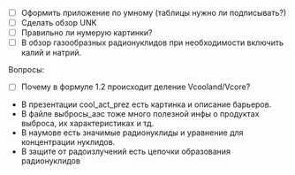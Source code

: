 - [ ] Оформить приложение по умному (таблицы нужно ли подписывать?)
- [ ] Сделать обзор UNK
- [ ] Правильно ли нумерую картинки?
- [ ] В обзор газообразных радионуклидов при необходимости включить калий и натрий.

Вопросы:
- [ ] Почему в формуле 1.2 происходит деление Vcooland/Vcore?

- В презентации cool_act_prez есть картинка и описание барьеров.
- В файле выбросы_аэс тоже много полезной инфы о продуктах выброса, их характеристиках и тд.
- В наумове есть значимые радионуклиды и уравнение для концентрации нуклидов.
- В защите от радоизлучений есть цепочки образования радионуклидов

